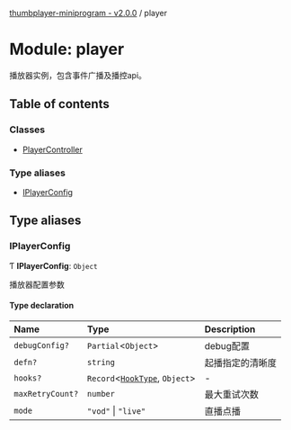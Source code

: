 [thumbplayer-miniprogram - v2.0.0](../README.md) / player

# Module: player

播放器实例，包含事件广播及播控api。

## Table of contents

### Classes

- [PlayerController](../classes/player.PlayerController.md)

### Type aliases

- [IPlayerConfig](player.md#iplayerconfig)

## Type aliases

### IPlayerConfig

Ƭ **IPlayerConfig**: `Object`

播放器配置参数

#### Type declaration

| Name | Type | Description |
| :------ | :------ | :------ |
| `debugConfig?` | `Partial`<`Object`\> | debug配置 |
| `defn?` | `string` | 起播指定的清晰度 |
| `hooks?` | `Record`<[`HookType`](../enums/events_and_state.HookType.md), `Object`\> | - |
| `maxRetryCount?` | `number` | 最大重试次数 |
| `mode` | ``"vod"`` \| ``"live"`` | 直播点播 |
